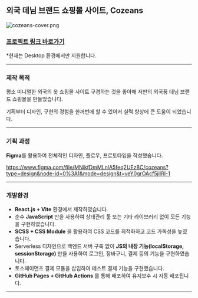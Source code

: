 ## 외국 데님 브랜드 쇼핑몰 사이트, Cozeans

![cozeans-cover.png]([https://prod-files-secure.s3.us-west-2.amazonaws.com/0cd0ca13-2348-4546-bf09-889c1e32c2ab/0820ff63-0fa6-419c-af48-1e1ab70764e9/cozeans-cover.png](https://rigorous-wandflower-6ee.notion.site/image/https%3A%2F%2Fprod-files-secure.s3.us-west-2.amazonaws.com%2F0cd0ca13-2348-4546-bf09-889c1e32c2ab%2F0820ff63-0fa6-419c-af48-1e1ab70764e9%2Fcozeans-cover.png?table=block&id=131148f4-0487-47b2-8999-bd3296bd7a98&spaceId=0cd0ca13-2348-4546-bf09-889c1e32c2ab&width=1420&userId=&cache=v2))

### [프로젝트 링크 바로가기](https://son9son9.github.io/cozeans/)

*현재는 Desktop 환경에서만 지원합니다.

---

### 제작 목적

평소 미니멀한 외국의 옷 쇼핑몰 사이트 구경하는 것을 좋아해
저만의 외국풍 데님 브랜드 쇼핑몰을 만들었습니다.

기획부터 디자인, 구현의 경험을 한꺼번에 할 수 있어서 실력 향상에 큰 도움이 되었습니다.

---

### 기획 과정

**Figma**를 활용하여 전체적인 디자인, 플로우, 프로토타입을 작성했습니다.

https://www.figma.com/file/MNikfDmMLnlA5feq2UEz8C/cozeans?type=design&node-id=0%3A1&mode=design&t=veY0grOAcf5jlIRI-1

---

### 개발환경

- **React.js + Vite**  환경에서 제작하였습니다.
- 순수 **JavaScript** 만을 사용하여 상태관리 툴 또는 기타 라이브러리 없이 모든 기능을 구현하였습니다.
- **SCSS + CSS Module** 을 활용하여 CSS 코드를 최적화하고 코드 가독성을 높였습니다.
- Serverless 디자인으로 백엔드 서버 구축 없이 **JS의 내장 기능(localStorage, sessionStorage)** 만을 사용하여 로그인, 장바구니, 결제 등의 기능을 구현하였습니다.
- 토스페이먼츠 결제 모듈을 삽입하여 테스트 결제 기능을 구현했습니다.
- **GitHub Pages + GitHub Actions** 를 통해 배포하여 유지보수 시 자동 배포됩니다.

---
